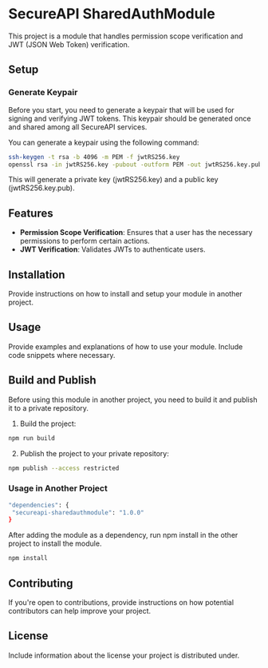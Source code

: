 # SecureAPI SharedAuthModule

This project is a module that handles permission scope verification and JWT (JSON Web Token) verification.

## Setup

### Generate Keypair

Before you start, you need to generate a keypair that will be used for signing and verifying JWT tokens. This keypair should be generated once and shared among all SecureAPI services.

You can generate a keypair using the following command:

```bash
ssh-keygen -t rsa -b 4096 -m PEM -f jwtRS256.key
openssl rsa -in jwtRS256.key -pubout -outform PEM -out jwtRS256.key.pub
```
This will generate a private key (jwtRS256.key) and a public key (jwtRS256.key.pub).

## Features

- **Permission Scope Verification**: Ensures that a user has the necessary permissions to perform certain actions.
- **JWT Verification**: Validates JWTs to authenticate users.

## Installation

Provide instructions on how to install and setup your module in another project.

## Usage

Provide examples and explanations of how to use your module. Include code snippets where necessary.

## Build and Publish

Before using this module in another project, you need to build it and publish it to a private repository. 

1. Build the project:

```bash
npm run build
```

2. Publish the project to your private repository:

```bash
npm publish --access restricted
```
 ### Usage in Another Project
 ```bash
 "dependencies": {
  "secureapi-sharedauthmodule": "1.0.0"
}
```

After adding the module as a dependency, run npm install in the other project to install the module.
```bash
npm install
```

## Contributing

If you're open to contributions, provide instructions on how potential contributors can help improve your project.

## License

Include information about the license your project is distributed under.